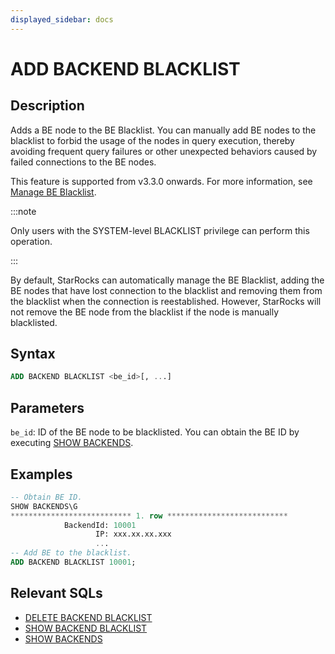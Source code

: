 ```yaml
---
displayed_sidebar: docs
---
```


# ADD BACKEND BLACKLIST

## Description

Adds a BE node to the BE Blacklist. You can manually add BE nodes to the blacklist to forbid the usage of the nodes in query execution, thereby avoiding frequent query failures or other unexpected behaviors caused by failed connections to the BE nodes.

This feature is supported from v3.3.0 onwards. For more information, see [Manage BE Blacklist](../../../../administration/management/BE_blacklist.md).

:::note

Only users with the SYSTEM-level BLACKLIST privilege can perform this operation.

:::

By default, StarRocks can automatically manage the BE Blacklist, adding the BE nodes that have lost connection to the blacklist and removing them from the blacklist when the connection is reestablished. However, StarRocks will not remove the BE node from the blacklist if the node is manually blacklisted.

## Syntax

```SQL
ADD BACKEND BLACKLIST <be_id>[, ...]
```

## Parameters

`be_id`: ID of the BE node to be blacklisted. You can obtain the BE ID by executing [SHOW BACKENDS](SHOW_BACKENDS.md).

## Examples

```SQL
-- Obtain BE ID.
SHOW BACKENDS\G
*************************** 1. row ***************************
            BackendId: 10001
                   IP: xxx.xx.xx.xxx
                   ...
-- Add BE to the blacklist.
ADD BACKEND BLACKLIST 10001;
```

## Relevant SQLs

- [DELETE BACKEND BLACKLIST](./DELETE_BACKEND_BLACKLIST.md)
- [SHOW BACKEND BLACKLIST](./SHOW_BACKEND_BLACKLIST.md)
- [SHOW BACKENDS](SHOW_BACKENDS.md)

